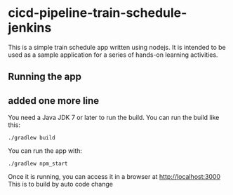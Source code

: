 # cicd-pipeline-train-schedule-jenkins

This is a simple train schedule app written using nodejs. It is intended to be used as a sample application for a series of hands-on learning activities.

## Running the app
## added one more line

You need a Java JDK 7 or later to run the build. You can run the build like this:

    ./gradlew build

You can run the app with:

    ./gradlew npm_start

Once it is running, you can access it in a browser at [http://localhost:3000](http://localhost:3000)
This is to build by auto code change
